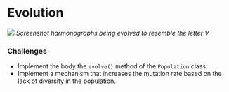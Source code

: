 # Evolution

![](../images/evolution.gif)
*Screenshot harmonographs being evolved to resemble the letter V*

### Challenges

- Implement the body the `evolve()` method of the `Population` class.
- Implement a mechanism that increases the mutation rate based on the lack of diversity in the population.